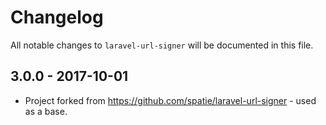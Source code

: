 # Changelog

All notable changes to `laravel-url-signer` will be documented in this file.

## 3.0.0 - 2017-10-01

- Project forked from https://github.com/spatie/laravel-url-signer - used as a base.
